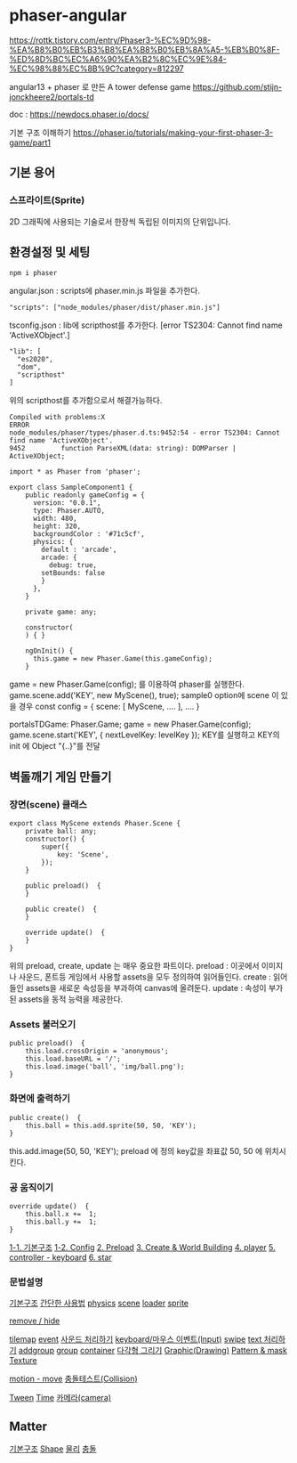 # phaser-angular

 https://rottk.tistory.com/entry/Phaser3-%EC%9D%98-%EA%B8%B0%EB%B3%B8%EA%B8%B0%EB%8A%A5-%EB%B0%8F-%ED%8D%BC%EC%A6%90%EA%B2%8C%EC%9E%84-%EC%98%88%EC%8B%9C?category=812297



 angular13 + phaser 로 만든 A tower defense game
 https://github.com/stijn-jonckheere2/portals-td

 doc : https://newdocs.phaser.io/docs/

기본 구조 이해하기
 https://phaser.io/tutorials/making-your-first-phaser-3-game/part1


## 기본 용어
### 스프라이트(Sprite)
2D 그래픽에 사용되는 기술로서 한장씩 독립된 이미지의 단위입니다.



## 환경설정 및 세팅
```
npm i phaser
```

angular.json : scripts에 phaser.min.js 파일을 추가한다.
```
"scripts": ["node_modules/phaser/dist/phaser.min.js"]
```
tsconfig.json : lib에 scripthost를 추가한다. [error TS2304: Cannot find name 'ActiveXObject'.]
```
"lib": [
  "es2020",
  "dom",
  "scripthost"
]
```

위의 scripthost를 추가함으로서 해결가능하다.
```
Compiled with problems:X
ERROR
node_modules/phaser/types/phaser.d.ts:9452:54 - error TS2304: Cannot find name 'ActiveXObject'.
9452         function ParseXML(data: string): DOMParser | ActiveXObject;
```

```
import * as Phaser from 'phaser';

export class SampleComponent1 {
    public readonly gameConfig = {
      version: "0.0.1",
      type: Phaser.AUTO,
      width: 480,
      height: 320,
      backgroundColor : '#71c5cf',
      physics: {
        default : 'arcade',
        arcade: {
          debug: true,
  		setBounds: false
        }
      },
    }

    private game: any;

    constructor(
    ) { }

    ngOnInit() {
      this.game = new Phaser.Game(this.gameConfig);
    }

```

game = new Phaser.Game(config); 를 이용하여 phaser를 실행한다.
game.scene.add('KEY', new MyScene(), true);
sample0
option에 scene 이 있을 경우
const config = {
    scene: [
        MyScene,
        ....
   ],
....
}

portalsTDGame: Phaser.Game;
game = new Phaser.Game(config);
game.scene.start('KEY', {
    nextLevelKey: levelKey
});
KEY를 실행하고 KEY의 init 에 Object "{..}"를 전달

## 벽돌깨기 게임 만들기
### 장면(scene) 클래스
```
export class MyScene extends Phaser.Scene {
    private ball: any;
    constructor() {
        super({
            key: 'Scene',
        });
    }

    public preload()  {
    }

    public create()  {
    }

    override update()  {
    }
}
```

위의 preload, create, update 는 매우 중요한 파트이다.
preload : 이곳에서 이미지나 사운드, 폰트등 게임에서 사용할 assets을 모두 정의하여 읽어들인다.
create : 읽어들인 assets을 새로운 속성등을 부과하여 canvas에 올려둔다.
update : 속성이 부가된 assets을 동적 능력을 제공한다.

### Assets 불러오기
```
public preload()  {
    this.load.crossOrigin = 'anonymous';
    this.load.baseURL = '/';
    this.load.image('ball', 'img/ball.png');
}
```

### 화면에 출력하기
```
public create()  {
    this.ball = this.add.sprite(50, 50, 'KEY');
}
```
this.add.image(50, 50, 'KEY');
preload 에 정의 key값을 좌표값 50, 50 에 위치시킨다.

### 공 움직이기
```
override update()  {
    this.ball.x +=  1;
    this.ball.y +=  1;
}
```
[1-1. 기본구조](/docs/basic-game/sample01.md "기본구조 이해")
[1-2. Config](/docs/basic-game/sample01-config.md "Config 이해")
[2. Preload](/docs/basic-game/sample02.md "preload 이해")
[3. Create &  World Building](/docs/basic-game/sample03.md "World Building")
[4. player](/docs/basic-game/sample04.md "Player")
[5. controller - keyboard](/docs/basic-game/sample05.md "controller")
[6. star](/docs/basic-game/sample06.md "star")
### 문법설명

[기본구조](/docs/grammar/structure.md "기본구조 이해")
[간단한 사용법](/docs/grammar/add.md "기본구조 이해")
[physics](/docs/grammar/physics.md "physics")
[scene](/docs/grammar/scene.md "scene")
[loader](/docs/grammar/loader.md "loader")
[sprite](/docs/grammar/sprite.md "sprite")

[remove / hide](/docs/grammar/visible.md "visible")

[tilemap](/docs/grammar/tilemap.md "tilemap")
[event](/docs/grammar/event.md "event")
[사운드 처리하기](/docs/grammar/sounds.md "사운드처리하기")
[keyboard/마우스 이벤트(Input)](/docs/grammar/input.md "input")
[swipe](/docs/grammar/swipe.md "swipe")
[text 처리하기](/docs/grammar/text.md "text")
[addgroup](/docs/grammar/addgroup.md "addgroup")
[group](/docs/grammar/group.md "group")
[container](/docs/grammar/container.md "container")
[다각형 그리기](/docs/grammar/shape.md "shape")
[Graphic(Drawing)](/docs/grammar/graphic.md "graphic")
[Pattern & mask](/docs/grammar/pattern.md "pattern")
[Texture](/docs/grammar/texture.md "texture")

[motion - move](/docs/grammar/motion.md "motion")
[충돌테스트(Collision)](/docs/grammar/collision.md "collision")

[Tween](/docs/grammar/tween.md "tween")
[Time](/docs/grammar/time.md "time")
[카메라(camera)](/docs/grammar/camera.md "camera")


## Matter
[기본구조](/docs/matter/basic.md "basic")
[Shape](/docs/matter/shape.md "shape")
[물리](/docs/matter/physics.md "physics")
[충돌](/docs/matter/collision.md "collision")


